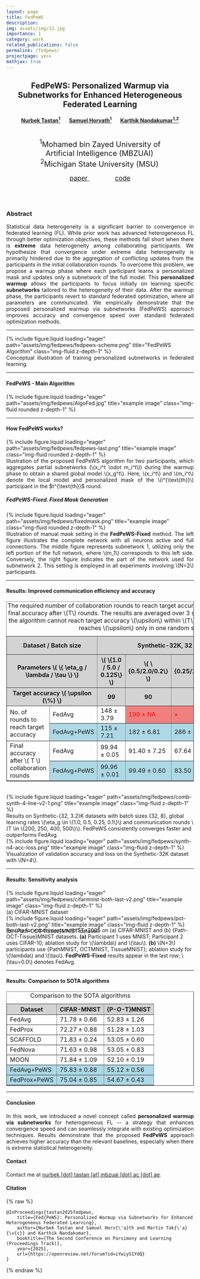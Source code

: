 ```yaml
---
layout: page
title: FedPeWS
description: 
img: assets/img/12.jpg
importance: 1
category: work
related_publications: false
permalink: /fedpews/
projectpage: yess
mathjax: true
---
```



<div style="text-align: center; margin-bottom: 15px">
    <h2 style="font-weight: bold;">FedPeWS: Personalized Warmup via Subnetworks for Enhanced Heterogeneous Federated Learning</h2> 
    <h4>
        <strong style="margin-right: 20px;"><a href="https://tnurbek.github.io/" target="_blank" rel="noopener noreferrer">Nurbek Tastan<sup>1</sup></a></strong>
        <strong style="margin-right: 20px;"><a href="https://sites.google.com/view/samuelhorvath/" target="_blank" rel="noopener noreferrer">Samuel Horvath<sup>1</sup></a></strong>
        <strong><a href="https://cse.msu.edu/~nandakum/" target="_blank" rel="noopener noreferrer">Karthik Nandakumar<sup>1,2</sup></a></strong>
    </h4>
    <h4>
    </h4>
    <div style="display: flex; justify-content: center; align-items: center; gap: 40px;">
        <div style="text-align: center; position: relative; max-width: 80%; margin-top: 20px;">
            <sup style="padding-right: 3px; font-size: 20px; font-weight: normal;"><sup>1</sup>Mohamed bin Zayed University of Artificial Intelligence (MBZUAI)</sup> 
            <br/> 
            <sup style="padding-right: 3px; font-size: 20px; font-weight: normal;"><sup>2</sup>Michigan State University (MSU)</sup> 
        </div>
    </div>
</div>
<div class="row">
    <div class="col-sm-12">
        <div class="b-container" style="text-align: center; margin-bottom: 20px;"> 
            <a href="https://openreview.net/pdf?id=iYwiyS1YdQ" target="_blank" rel="noopener noreferrer" class="btn" style="font-size: 1.1rem; text-transform: lowercase; border-radius: 1.05rem; padding: .7rem 2.14rem;"> <i class="fa-solid fa-file-pdf"></i>  Paper </a> 
            <a href="https://github.com/tnurbek/fedpews/" target="_blank" rel="noopener noreferrer" class="btn" style="font-size: 1.1rem; text-transform: lowercase; border-radius: 1.05rem; padding: .7rem 2.14rem;"> <i class="fa-solid fa-file-code"></i>  Code </a> 
            <!-- <a href="" target="_blank" rel="noopener noreferrer" class="btn" style="font-size: 1.1rem; text-transform: lowercase; border-radius: 1.05rem; padding: .7rem 2.14rem;"> <i class="fa-brands fa-youtube"></i>  Video </a>  -->
            <!-- <a href="" target="_blank" rel="noopener noreferrer" class="btn" style="font-size: 1.1rem; text-transform: lowercase; border-radius: 1.05rem; padding: .7rem 2.14rem;"> <i class="fa-solid fa-file-powerpoint"></i>  Slides </a>  -->
        </div>
    </div>
</div>


<div class="row justify-content-between" style="margin-top: 75px;">
    <div class="col-sm-9 mx-auto"> 
        <h3 class="text-center" style="font-weight: bold;"><b>Abstract</b></h3> 
        <p style="text-align: justify;">
            Statistical data heterogeneity is a significant barrier to convergence in federated learning (FL). While prior work has advanced heterogeneous FL through better optimization objectives, these methods fall short when there is <b>extreme</b> data heterogeneity among collaborating participants. We hypothesize that convergence under extreme data heterogeneity is primarily hindered due to the aggregation of conflicting updates from the participants in the initial collaboration rounds. To overcome this problem, we propose a warmup phase where each participant learns a personalized mask and updates only a subnetwork of the full model. This <b>personalized warmup</b> allows the participants to focus initially on learning specific <b>subnetworks</b> tailored to the heterogeneity of their data. After the warmup phase, the participants revert to standard federated optimization, where all parameters are communicated. We empirically demonstrate that the proposed personalized warmup via subnetworks (FedPeWS) approach improves accuracy and convergence speed over standard federated optimization methods. 
        </p>
    </div>
</div>

<hr>


<!-- Every project has a beautiful feature showcase page. -->
<!-- It's easy to include images in a flexible 3-column grid format. -->
<!-- Make your photos 1/3, 2/3, or full width. -->

<!-- To give your project a background in the portfolio page, just add the img tag to the front matter like so: -->

<div class="row">
    <div class="col-sm-12 mt-3 mt-md-0">
        {% include figure.liquid loading="eager" path="assets/img/fedpews/fedpews-scheme.png" title="FedPeWS Algorithm" class="img-fluid z-depth-1" %} 
    </div>
</div>
<div class="caption text-left" style="text-align: justify;">
    Conceptual illustration of training personalized subnetworks in federated learning. 
</div>

<hr>

#### **FedPeWS - Main Algorithm** 

<div class="row justify-content-between">
    <div class="col-sm-10 mx-auto">
        {% include figure.liquid loading="eager" path="assets/img/fedpews/AlgoFed.jpg" title="example image" class="img-fluid rounded z-depth-1" %}
    </div>
</div>

<hr>


#### **How FedPeWS works?** 

<div class="row justify-content-between">
    <div class="col-sm-12 mx-auto">
        {% include figure.liquid loading="eager" path="assets/img/fedpews/fedpews-last.png" title="example image" class="img-fluid rounded z-depth-1" %}
    </div>
</div>
<div class="caption text-left" style="text-align: justify;">
    Illustration of the proposed FedPeWS algorithm for two participants, which aggregates partial subnetworks (\(x_i^t \odot m_i^t\)) during the warmup phase to obtain a shared global model \(x_g^t\). Here, \(x_i^t\) and \(m_i^t\) denote the local model and personalized mask of the \(i^{\text{th}}\) participant in the $t^{\text{th}}$ round. 
</div>


##### **FedPeWS-Fixed. Fixed Mask Generation** 

<div class="row justify-content-between">
    <div class="col-sm-12 mx-auto">
        {% include figure.liquid loading="eager" path="assets/img/fedpews/fixedmask.png" title="example image" class="img-fluid rounded z-depth-1" %}
    </div>
</div>
<div class="caption text-left" style="text-align: justify;">
    Illustration of manual mask setting in the <b>FedPeWS-Fixed</b> method. The left figure illustrates the complete network with all neurons active and full connections. The middle figure represents subnetwork 1, utilizing only the left portion of the full network, where \(m_1\) corresponds to this left side. Conversely, the right figure indicates the part of the network used for subnetwork 2. This setting is employed in all experiments involving \(N=2\) participants. 
</div>

<hr>


#### **Results: Improved communication efficiency and accuracy**


<table style="width: 100%; border-collapse: collapse; margin-top: 20px;" border="1" class="text-center col-sm-12 mx-auto">
    <caption>The required number of collaboration rounds to reach target accuracy \(\upsilon\) \(\%\) and the final accuracy after \(T\) rounds. The results are averaged over 3 seeds. <span style="color: red;">\(\times\)</span> indicates that the algorithm cannot reach target accuracy \(\upsilon\) within \(T\) rounds and <span style="color: red;">NA</span> means that it reaches \(\upsilon\) only in one random seed. </caption>
    <thead>
        <tr style="background-color: lightgrey;">
            <th colspan="2">Dataset / Batch size</th>
            <th colspan="3">Synthetic-32K, 32</th>
            <th>Synthetic-3.2K, 8</th>
        </tr>
        <tr style="background-color: lightgrey;">
            <th colspan="2">Parameters \( \{ \eta_g / \lambda / \tau \} \)</th>
            <th>\( \{1.0 / 5.0 / 0.125\} \)</th>
            <th>\( \{0.5/2.0/0.2\} \)</th>
            <th>\( \{0.25/1.0/0.1875\} \)</th>
            <th>\( \{0.1/2.0/0.1\} \)</th>
        </tr>
        <tr style="background-color: lightgrey;">
            <th colspan="2">Target accuracy \( \upsilon (\%) \)</th>
            <th>99</th>
            <th>90</th>
            <th>75</th>
            <th>99</th>
        </tr>
    </thead>
    <tbody>
        <tr>
            <td rowspan="2">No. of rounds to reach target accuracy</td>
            <td>FedAvg</td>
            <td>148 ± 3.79</td> 
            <td style="background-color: lightcoral; color: red;"> 199 ± NA </td>
            <td style="background-color: lightcoral; color: red;"> &times;  </td>
            <td style="background-color: lightcoral; color: red;"> 371 ± NA </td>
        </tr>
        <tr style="background-color: lightblue;">
            <td>FedAvg+PeWS</td>
            <td>115 ± 7.21</td>
            <td>182 ± 6.81</td>
            <td>286 ± 7.93</td>
            <td>301 ± 10.59</td>
        </tr>
        <tr>
            <td rowspan="2">Final accuracy after \( T \) collaboration rounds</td>
            <td>FedAvg</td>
            <td>99.94 ± 0.05</td>
            <td>91.40 ± 7.25</td>
            <td>67.64 ± 0.90</td>
            <td>97.33 ± 3.89</td>
        </tr>
        <tr  style="background-color: lightblue;">
            <td>FedAvg+PeWS</td>
            <td>99.96 ± 0.01</td>
            <td>99.49 ± 0.60</td>
            <td>83.50 ± 3.52</td>
            <td>99.66 ± 0.19</td>
        </tr>
    </tbody>
</table>
<!-- <div class="caption text-left">
    The required number of collaboration rounds to reach target accuracy \(\upsilon\) \(\%\) and the final accuracy after \(T\) rounds. The results are averaged over 3 seeds. <span style="color: red;">\(\times\)</span> indicates that the algorithm cannot reach target accuracy \(\upsilon\) within \(T\) rounds and <span style="color: red;">NA</span> means that it reaches \(\upsilon\) only in one random seed. 
</div> -->

<br/> 


<div class="row justify-content-between">
    <div class="col-sm-12 mx-auto">
        {% include figure.liquid loading="eager" path="assets/img/fedpews/comb-synth-4-line-v2-1.png" title="example image" class="img-fluid z-depth-1" %}
        <div class="caption text-left">
            Results on Synthetic-{32, 3.2}K datasets with batch sizes {32, 8}, global learning rates \(\eta_g \in \{1.0, 0.5, 0.25, 0.1\}\) and communication rounds \(T \in \{200, 250, 400, 500\}\). FedPeWS consistently converges faster and outperforms FedAvg. 
        </div>
    </div>
</div>

<div class="row">
    <div class="col-sm-7 mx-auto">
        {% include figure.liquid loading="eager" path="assets/img/fedpews/synth-n4-acc-loss.png" title="example image" class="img-fluid z-depth-1" %}
        <div class="caption text-left">
            Visualization of validation accuracy and loss on the Synthetic-32K dataset with \(N=4\).
        </div> 
    </div>
</div>


<hr>

#### **Results: Sensitivity analysis**


<div class="row justify-content-between">
    <div class="col-sm-6 mx-auto">
        {% include figure.liquid loading="eager" path="assets/img/fedpews/cifarmnist-both-last-v2.png" title="example image" class="img-fluid z-depth-1" %}
        <div class="caption text-left">
            (a) CIFAR-MNIST dataset 
        </div>
    </div>
    <div class="col-sm-6 mx-auto">
        {% include figure.liquid loading="eager" path="assets/img/fedpews/pot-both-last-v2.png" title="example image" class="img-fluid z-depth-1" %}
        <div class="caption text-left">
            (b) {Path-OCT-Tissue}MNIST dataset 
        </div>
    </div>
    <div class="caption text-left" style="margin-top: -0.5cm;">
        Results for experiments with $T=300$ on (a) CIFAR-MNIST and (b) {Path-OCT-Tissue}MNIST datasets. <b>(a)</b> Participant 1 uses MNIST; Participant 2 uses CIFAR-10; ablation study for \(\lambda\) and \(\tau\). <b>(b)</b> \(N=3\) participants use {PathMNIST, OCTMNIST, TissueMNIST}; ablation study for \(\lambda\) and \(\tau\). <b>FedPeWS-Fixed</b> results appear in the last row; \(\tau=0.0\) denotes FedAvg. 
    </div>
</div>

<hr> 


#### **Results: Comparison to SOTA algorithms**



<table style="width: 100%; border-collapse: collapse; margin-top: 20px;" border="1" class="text-center col-sm-8 mx-auto">
    <caption>Comparison to the SOTA algorithms</caption>
    <thead>
        <tr style="background-color: lightgrey;">
            <th>Dataset</th>
            <th>CIFAR-MNIST</th>
            <th>{P-O-T}MNIST</th>
        </tr>
    </thead>
    <tbody>
        <tr>
            <td>FedAvg</td>
            <td>71.78 ± 0.66</td>
            <td>52.83 ± 1.26</td>
        </tr>
        <tr>
            <td>FedProx</td>
            <td>72.27 ± 0.88</td>
            <td>51.28 ± 1.03</td>
        </tr>
        <tr>
            <td>SCAFFOLD</td>
            <td>71.83 ± 0.24</td>
            <td>53.05 ± 0.60</td>
        </tr>
        <tr>
            <td>FedNova</td>
            <td>71.63 ± 0.98</td>
            <td>53.05 ± 0.83</td>
        </tr>
        <tr>
            <td>MOON</td>
            <td>71.84 ± 1.09</td>
            <td>52.10 ± 0.19</td>
        </tr>
        <tr style="background-color: lightblue;">
            <td>FedAvg+PeWS</td>
            <td>75.83 ± 0.88</td>
            <td>55.12 ± 0.56</td>
        </tr>
        <tr style="background-color: lightblue;">
            <td>FedProx+PeWS</td>
            <td>75.04 ± 0.85</td>
            <td>54.67 ± 0.43</td>
        </tr>
    </tbody>
</table>



<hr>

#### **Conclusion**

<p align="justify">In this work, we introduced a novel concept called <b>personalized warmup via subnetworks</b> for heterogeneous FL -- a strategy that enhances convergence speed and can seamlessly integrate with existing optimization techniques. Results demonstrate that the proposed <b>FedPeWS</b> approach achieves higher accuracy than the relevant baselines, especially when there is extreme statistical heterogeneity.</p> 

<!-- The code is simple.
Just wrap your images with `<div class="col-sm">` and place them inside `<div class="row">` (read more about the <a href="https://getbootstrap.com/docs/4.4/layout/grid/">Bootstrap Grid</a> system).
To make images responsive, add `img-fluid` class to each; for rounded corners and shadows use `rounded` and `z-depth-1` classes.
Here's the code for the last row of images above: -->

#### **Contact**
<p>
  Contact me at <a href="mailto:nurbek.tastan@mbzuai.ac.ae">nurbek [dot] tastan [at] mbzuai [dot] ac [dot] ae</a>. 
</p>


#### **Citation**
{% raw %}

```
@InProceedings{tastan2025fedpews,
    title={Fed{PeWS}: Personalized Warmup via Subnetworks for Enhanced Heterogeneous Federated Learning},
    author={Nurbek Tastan and Samuel Horv{\'a}th and Martin Tak{\'a}{\v{c}} and Karthik Nandakumar},
    booktitle={The Second Conference on Parsimony and Learning (Proceedings Track)},
    year={2025},
    url={https://openreview.net/forum?id=iYwiyS1YdQ} 
}
```

{% endraw %}

